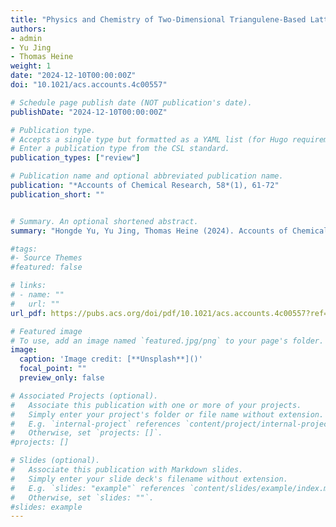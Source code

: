 ```yaml
---
title: "Physics and Chemistry of Two-Dimensional Triangulene-Based Lattices"
authors:
- admin
- Yu Jing
- Thomas Heine
weight: 1
date: "2024-12-10T00:00:00Z"
doi: "10.1021/acs.accounts.4c00557"

# Schedule page publish date (NOT publication's date).
publishDate: "2024-12-10T00:00:00Z"

# Publication type.
# Accepts a single type but formatted as a YAML list (for Hugo requirements).
# Enter a publication type from the CSL standard.
publication_types: ["review"]

# Publication name and optional abbreviated publication name.
publication: "*Accounts of Chemical Research, 58*(1), 61-72"
publication_short: ""


# Summary. An optional shortened abstract.
summary: "Hongde Yu, Yu Jing, Thomas Heine (2024). Accounts of Chemical Research, 58(1), 61-72."

#tags:
#- Source Themes
#featured: false

# links:
# - name: ""
#   url: ""
url_pdf: https://pubs.acs.org/doi/pdf/10.1021/acs.accounts.4c00557?ref=article_openPDF

# Featured image
# To use, add an image named `featured.jpg/png` to your page's folder. 
image:
  caption: 'Image credit: [**Unsplash**]()'
  focal_point: ""
  preview_only: false

# Associated Projects (optional).
#   Associate this publication with one or more of your projects.
#   Simply enter your project's folder or file name without extension.
#   E.g. `internal-project` references `content/project/internal-project/index.md`.
#   Otherwise, set `projects: []`.
#projects: []

# Slides (optional).
#   Associate this publication with Markdown slides.
#   Simply enter your slide deck's filename without extension.
#   E.g. `slides: "example"` references `content/slides/example/index.md`.
#   Otherwise, set `slides: ""`.
#slides: example
---
```

